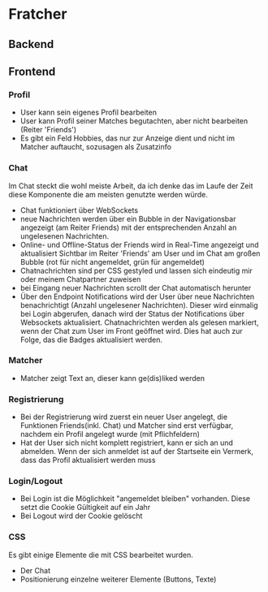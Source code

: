 # Fratcher

## Backend

## Frontend

### Profil
- User kann sein eigenes Profil bearbeiten
- User kann Profil seiner Matches begutachten, aber nicht bearbeiten (Reiter 'Friends')
- Es gibt ein Feld Hobbies, das nur zur Anzeige dient und nicht im Matcher auftaucht, sozusagen als Zusatzinfo  
### Chat
Im Chat steckt die wohl meiste Arbeit, da ich denke das im Laufe der Zeit diese Komponente die am meisten genutzte werden würde.
- Chat funktioniert über WebSockets
- neue Nachrichten werden über ein Bubble in der Navigationsbar angezeigt (am Reiter Friends) mit der entsprechenden Anzahl an ungelesenen 	Nachrichten.
- Online- und Offline-Status der Friends wird in Real-Time angezeigt und aktualisiert
	Sichtbar im Reiter 'Friends' am User und im Chat am großen Bubble (rot für nicht angemeldet, grün für angemeldet)
- Chatnachrichten sind per CSS gestyled und lassen sich eindeutig mir oder meinem Chatpartner zuweisen
- bei Eingang neuer Nachrichten scrollt der Chat automatisch herunter
- Über den Endpoint Notifications wird der User über neue Nachrichten benachrichtigt (Anzahl ungelesener Nachrichten).
	Dieser wird einmalig bei Login abgerufen, danach wird der Status der Notifications über Websockets aktualisiert.
	Chatnachrichten werden als gelesen markiert, wenn der Chat zum User im Front geöffnet wird.
	Dies hat auch zur Folge, das die Badges aktualisiert werden.
### Matcher
- Matcher zeigt Text an, dieser kann ge(dis)liked werden
### Registrierung
- Bei der Registrierung wird zuerst ein neuer User angelegt, die Funktionen Friends(inkl. Chat) und Matcher sind erst verfügbar, nachdem ein Profil angelegt wurde (mit Pflichfeldern)
- Hat der User sich nicht komplett registriert, kann er sich an und abmelden. Wenn der sich anmeldet ist auf der Startseite ein Vermerk, dass das Profil aktualisiert werden muss
### Login/Logout
- Bei Login ist die Möglichkeit "angemeldet bleiben" vorhanden. Diese setzt die Cookie Gültigkeit auf ein Jahr
- Bei Logout wird der Cookie gelöscht
### CSS
Es gibt einige Elemente die mit CSS bearbeitet wurden. 
- Der Chat
- Positionierung einzelne weiterer Elemente (Buttons, Texte)